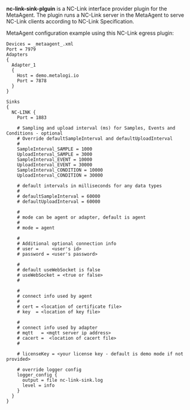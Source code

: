 **nc-link-sink-plguin** is a NC-Link interface provider plugin for the MetaAgent.  The plugin runs a NC-Link server in the MetaAgent to serve NC-Link clients according to NC-Link Specification.

MetaAgent configuration example using this NC-Link egress plugin:
```
Devices = _metaagent_.xml
Port = 7979
Adapters
{
  Adapter_1
  {
    Host = demo.metalogi.io
    Port = 7878
  }
}

Sinks
{
  NC-LINK {
    Port = 1883

    # Sampling and upload interval (ms) for Samples, Events and Conditions - optional
    # Override defaultSampleInterval and defaultUploadInterval
    #
    SampleInterval_SAMPLE = 1000
    UploadInterval_SAMPLE = 3000
    SampleInterval_EVENT = 10000
    UploadInterval_EVENT = 30000
    SampleInterval_CONDITION = 10000
    UploadInterval_CONDITION = 30000

    # default intervals in milliseconds for any data types
    #
    # defaultSampleInterval = 60000
    # defaultUploadInterval = 60000

    #
    # mode can be agent or adapter, default is agent
    #
    # mode = agent

    #
    # Additional optional connection info
    # user =     <user's id>
    # password = <user's password>

    #
    # default useWebSocket is false
    # useWebSocket = <true or false>
    #

    #
    # connect info used by agent
    #
    # cert = <location of certificate file>
    # key  = <location of key file>

    #
    # connect info used by adapter
    # mqtt   = <mqtt server ip address>
    # cacert =  <location of cacert file>
    #

    # licenseKey = <your license key - default is demo mode if not provided>

    # override logger config 
    logger_config {
      output = file nc-link-sink.log
      level = info
    }
  }
}
```
